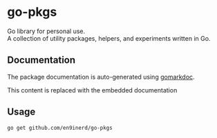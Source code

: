 # go-pkgs

Go library for personal use.  
A collection of utility packages, helpers, and experiments written in Go.

## Documentation

The package documentation is auto-generated using [gomarkdoc](https://github.com/princjef/gomarkdoc).

<!-- gomarkdoc:embed:start -->

This content is replaced with the embedded documentation

<!-- gomarkdoc:embed:end -->

## Usage

```bash
go get github.com/en9inerd/go-pkgs
```

